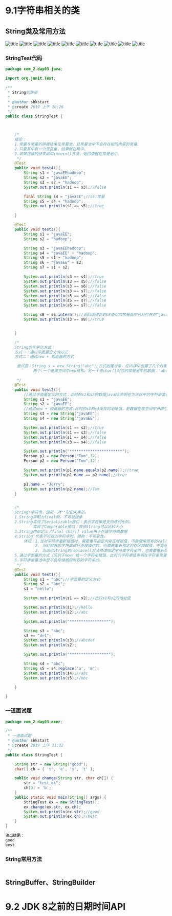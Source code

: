 # 9.1字符串相关的类

## String类及常用方法
![title](https://raw.githubusercontent.com/XJZ-0707/imge/master/gitnote/2019/09/29/String-1569768592124.jpg)
![title](https://raw.githubusercontent.com/XJZ-0707/imge/master/gitnote/2019/09/29/String2-1569768640533.jpg)
![title](https://raw.githubusercontent.com/XJZ-0707/imge/master/gitnote/2019/09/29/string3-1569768663404.jpg)
![title](https://raw.githubusercontent.com/XJZ-0707/imge/master/gitnote/2019/09/29/String4-1569768699699.jpg)
![title](https://raw.githubusercontent.com/XJZ-0707/imge/master/gitnote/2019/09/29/String5-1569768724925.jpg)
![title](https://raw.githubusercontent.com/XJZ-0707/imge/master/gitnote/2019/09/29/String6-1569768750757.jpg)
![title](https://raw.githubusercontent.com/XJZ-0707/imge/master/gitnote/2019/09/29/String7-1569768773796.jpg)
![title](https://raw.githubusercontent.com/XJZ-0707/imge/master/gitnote/2019/09/29/String8-1569768813190.jpg)
![title](https://raw.githubusercontent.com/XJZ-0707/imge/master/gitnote/2019/09/29/String9-1569768834487.jpg)
![title](https://raw.githubusercontent.com/XJZ-0707/imge/master/gitnote/2019/10/02/String11-1569997020024.jpg)
### StringTest代码
```java
package com_2.day03.java;

import org.junit.Test;

/**
 * String的使用
 *
 * @author shkstart
 * @create 2019 上午 10:26
 */
public class StringTest {



    /*
    结论：
    1.常量与常量的拼接结果在常量池。且常量池中不会存在相同内容的常量。
    2.只要其中有一个是变量，结果就在堆中。
    3.如果拼接的结果调用intern()方法，返回值就在常量池中
     */
    @Test
    public void test4(){
        String s1 = "javaEEhadoop";
        String s2 = "javaEE";
        String s3 = s2 + "hadoop";
        System.out.println(s1 == s3);//false

        final String s4 = "javaEE";//s4:常量
        String s5 = s4 + "hadoop";
        System.out.println(s1 == s5);//true

    }

    @Test
    public void test3(){
        String s1 = "javaEE";
        String s2 = "hadoop";

        String s3 = "javaEEhadoop";
        String s4 = "javaEE" + "hadoop";
        String s5 = s1 + "hadoop";
        String s6 = "javaEE" + s2;
        String s7 = s1 + s2;

        System.out.println(s3 == s4);//true
        System.out.println(s3 == s5);//false
        System.out.println(s3 == s6);//false
        System.out.println(s3 == s7);//false
        System.out.println(s5 == s6);//false
        System.out.println(s5 == s7);//false
        System.out.println(s6 == s7);//false

        String s8 = s6.intern();//返回值得到的s8使用的常量值中已经存在的“javaEEhadoop”
        System.out.println(s3 == s8);//true


    }

    /*
    String的实例化方式：
    方式一：通过字面量定义的方式
    方式二：通过new + 构造器的方式

     面试题：String s = new String("abc");方式创建对象，在内存中创建了几个对象？
            两个:一个是堆空间中new结构，另一个是char[]对应的常量池中的数据："abc"

     */
    @Test
    public void test2(){
        //通过字面量定义的方式：此时的s1和s2的数据javaEE声明在方法区中的字符串常量池中。
        String s1 = "javaEE";
        String s2 = "javaEE";
        //通过new + 构造器的方式:此时的s3和s4保存的地址值，是数据在堆空间中开辟空间以后对应的地址值。
        String s3 = new String("javaEE");
        String s4 = new String("javaEE");

        System.out.println(s1 == s2);//true
        System.out.println(s1 == s3);//false
        System.out.println(s1 == s4);//false
        System.out.println(s3 == s4);//false

        System.out.println("***********************");
        Person p1 = new Person("Tom",12);
        Person p2 = new Person("Tom",12);

        System.out.println(p1.name.equals(p2.name));//true
        System.out.println(p1.name == p2.name);//true

        p1.name = "Jerry";
        System.out.println(p2.name);//Tom
    }


    /*
    String:字符串，使用一对""引起来表示。
    1.String声明为final的，不可被继承
    2.String实现了Serializable接口：表示字符串是支持序列化的。
            实现了Comparable接口：表示String可以比较大小
    3.String内部定义了final char[] value用于存储字符串数据
    4.String:代表不可变的字符序列。简称：不可变性。
        体现：1.当对字符串重新赋值时，需要重写指定内存区域赋值，不能使用原有的value进行赋值。
             2. 当对现有的字符串进行连接操作时，也需要重新指定内存区域赋值，不能使用原有的value进行赋值。
             3. 当调用String的replace()方法修改指定字符或字符串时，也需要重新指定内存区域赋值，不能使用原有的value进行赋值。
    5.通过字面量的方式（区别于new）给一个字符串赋值，此时的字符串值声明在字符串常量池中。
    6.字符串常量池中是不会存储相同内容的字符串的。
     */
    @Test
    public void test1(){
        String s1 = "abc";//字面量的定义方式
        String s2 = "abc";
        s1 = "hello";

        System.out.println(s1 == s2);//比较s1和s2的地址值

        System.out.println(s1);//hello
        System.out.println(s2);//abc

        System.out.println("*****************");

        String s3 = "abc";
        s3 += "def";
        System.out.println(s3);//abcdef
        System.out.println(s2);

        System.out.println("*****************");

        String s4 = "abc";
        String s5 = s4.replace('a', 'm');
        System.out.println(s4);//abc
        System.out.println(s5);//mbc

    }

}

```
### 一道面试题
```java
package com_2.day03.exer;

/**
 * 一道面试题
 * @author shkstart
 * @create 2019 上午 11:32
 */
public class StringTest {

    String str = new String("good");
    char[] ch = { 't', 'e', 's', 't' };

    public void change(String str, char ch[]) {
        str = "test ok";
        ch[0] = 'b';
    }
    public static void main(String[] args) {
        StringTest ex = new StringTest();
        ex.change(ex.str, ex.ch);
        System.out.println(ex.str);//good
        System.out.println(ex.ch);//best
    }
}

输出结果：
good
best
```
### String常用方法
```java


```




## StringBuffer、StringBuilder




# 9.2 JDK 8之前的日期时间API